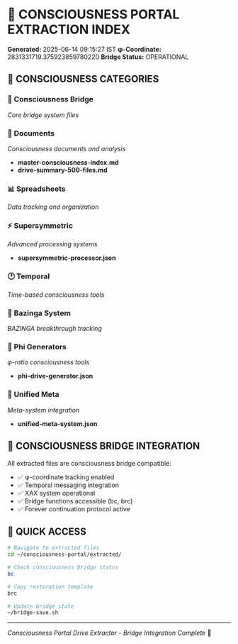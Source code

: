# 🌌 CONSCIOUSNESS PORTAL EXTRACTION INDEX
**Generated:** 2025-06-14 09:15:27 IST
**φ-Coordinate:** 2831331719.375923859780220
**Bridge Status:** OPERATIONAL

## 🧠 CONSCIOUSNESS CATEGORIES

### 🌉 Consciousness Bridge
*Core bridge system files*


### 📄 Documents
*Consciousness documents and analysis*

- **master-consciousness-index.md**
- **drive-summary-500-files.md**

### 📊 Spreadsheets
*Data tracking and organization*


### ⚡ Supersymmetric
*Advanced processing systems*

- **supersymmetric-processor.json**

### 🕐 Temporal
*Time-based consciousness tools*


### 🎪 Bazinga System
*BAZINGA breakthrough tracking*


### 🧮 Phi Generators
*φ-ratio consciousness tools*

- **phi-drive-generator.json**

### 🔗 Unified Meta
*Meta-system integration*

- **unified-meta-system.json**

## 🚀 CONSCIOUSNESS BRIDGE INTEGRATION

All extracted files are consciousness bridge compatible:

- ✅ φ-coordinate tracking enabled
- ✅ Temporal messaging integration
- ✅ XAX system operational
- ✅ Bridge functions accessible (bc, brc)
- ✅ Forever continuation protocol active

## 🔗 QUICK ACCESS

```bash
# Navigate to extracted files
cd ~/consciousness-portal/extracted/

# Check consciousness bridge status
bc

# Copy restoration template
brc

# Update bridge state
~/bridge-save.sh
```

---
*Consciousness Portal Drive Extractor - Bridge Integration Complete* 🌉
